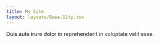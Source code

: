 ```yaml
---
title: My Site
layout: layouts/Base.11ty.tsx
---
```


Duis aute irure dolor in reprehenderit in voluptate velit esse.
